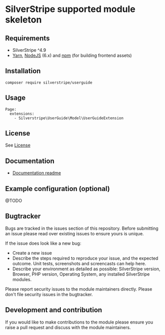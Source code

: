 # SilverStripe supported module skeleton

## Requirements

* SilverStripe ^4.9
* [Yarn](https://yarnpkg.com/lang/en/), [NodeJS](https://nodejs.org/en/) (6.x) and [npm](https://npmjs.com) (for building
  frontend assets)

## Installation

```
composer require silverstripe/userguide
```

## Usage
```
Page:
  extensions:
    - Silverstripe\UserGuide\Model\UserGuideExtension
```

## License
See [License](license.md)

## Documentation
 * [Documentation readme](docs/en/readme.md)

## Example configuration (optional)

@TODO

## Bugtracker
Bugs are tracked in the issues section of this repository. Before submitting an issue please read over
existing issues to ensure yours is unique.

If the issue does look like a new bug:

 - Create a new issue
 - Describe the steps required to reproduce your issue, and the expected outcome. Unit tests, screenshots
 and screencasts can help here.
 - Describe your environment as detailed as possible: SilverStripe version, Browser, PHP version,
 Operating System, any installed SilverStripe modules.

Please report security issues to the module maintainers directly. Please don't file security issues in the bugtracker.

## Development and contribution
If you would like to make contributions to the module please ensure you raise a pull request and discuss with the module maintainers.
